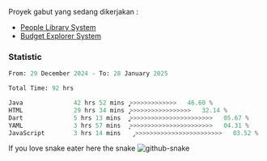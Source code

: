 Proyek gabut yang sedang dikerjakan :
  - [People Library System](https://github.com/putra4648/people-library-system)
  - [Budget Explorer System](https://gitlab.com/gabut1015701/budget-explorer)

### Statistic
<!--START_SECTION:waka-->

```python
From: 29 December 2024 - To: 28 January 2025

Total Time: 92 hrs

Java              42 hrs 52 mins  ͎͎͎͎͎͎͎͎͎͎͎̝>>>>>>>>>>>>>   46.60 %
HTML              29 hrs 34 mins  ͎͎͎͎͎͎͎͎>>>>>>>>>>>>>>>>>   32.14 %
Dart              5 hrs 13 mins   ͎͚>>>>>>>>>>>>>>>>>>>>>>>   05.67 %
YAML              3 hrs 57 mins   ͎͙>>>>>>>>>>>>>>>>>>>>>>>   04.31 %
JavaScript        3 hrs 14 mins   ̡>>>>>>>>>>>>>>>>>>>>>>>>   03.52 %
```

<!--END_SECTION:waka-->

If you love snake eater here the snake 
<picture>
  <source media="(prefers-color-scheme: dark)" srcset="https://github.com/pradana4648/pradana4648/blob/c0566a83ca6ea5f2e46bab00e717c4c82b4b5c4c/github-contribution-grid-snake-dark.svg" />
  <source media="(prefers-color-scheme: light)" srcset="https://github.com/pradana4648/pradana4648/blob/c0566a83ca6ea5f2e46bab00e717c4c82b4b5c4c/github-contribution-grid-snake.svg" />
  <img alt="github-snake" src="https://github.com/pradana4648/pradana4648/blob/c0566a83ca6ea5f2e46bab00e717c4c82b4b5c4c/github-contribution-grid-snake.svg" />
</picture>
